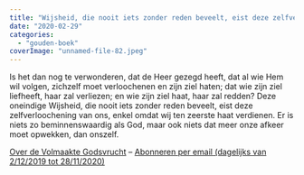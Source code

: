 ```yaml
---
title: "Wijsheid, die nooit iets zonder reden beveelt, eist deze zelfverloochening van ons"
date: "2020-02-29"
categories: 
  - "gouden-boek"
coverImage: "unnamed-file-82.jpeg"
---
```


Is het dan nog te verwonderen, dat de Heer gezegd heeft, dat al wie Hem wil volgen, zichzelf moet verloochenen en zijn ziel haten; dat wie zijn ziel liefheeft, haar zal verliezen; en wie zijn ziel haat, haar zal redden? Deze oneindige Wijsheid, die nooit iets zonder reden beveelt, eist deze zelfverloochening van ons, enkel omdat wij ten zeerste haat verdienen. Er is niets zo beminnenswaardig als God, maar ook niets dat meer onze afkeer moet opwekken, dan onszelf.

[Over de Volmaakte Godsvrucht](/blog/een-jaar-lang-volmaakte-godsvrucht/) – [Abonneren per email (dagelijks van 2/12/2019 tot 28/11/2020)](http://eepurl.com/9RKvX)
